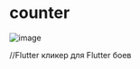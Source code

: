 # counter

![image](https://user-images.githubusercontent.com/45289907/179252321-a7797893-0867-473f-8dce-acc4aa37f71d.png)



//Flutter кликер для Flutter боев
